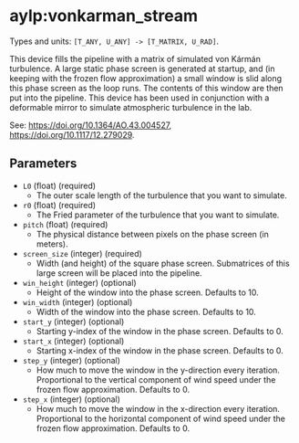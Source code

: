 aylp:vonkarman_stream
=====================

Types and units: `[T_ANY, U_ANY] -> [T_MATRIX, U_RAD]`.

This device fills the pipeline with a matrix of simulated von Kármán
turbulence. A large static phase screen is generated at startup, and (in
keeping with the frozen flow approximation) a small window is slid along this
phase screen as the loop runs. The contents of this window are then put into
the pipeline. This device has been used in conjunction with a deformable
mirror to simulate atmospheric turbulence in the lab.

See: <https://doi.org/10.1364/AO.43.004527>,
<https://doi.org/10.1117/12.279029>.

Parameters
----------

- `L0` (float) (required)
  - The outer scale length of the turbulence that you want to simulate.
- `r0` (float) (required)
  - The Fried parameter of the turbulence that you want to simulate.
- `pitch` (float) (required)
  - The physical distance between pixels on the phase screen (in meters).
- `screen_size` (integer) (required)
  - Width (and height) of the square phase screen. Submatrices of this large
    screen will be placed into the pipeline.
- `win_height` (integer) (optional)
  - Height of the window into the phase screen. Defaults to 10.
- `win_width` (integer) (optional)
  - Width of the window into the phase screen. Defaults to 10.
- `start_y` (integer) (optional)
  - Starting y-index of the window in the phase screen. Defaults to 0.
- `start_x` (integer) (optional)
  - Starting x-index of the window in the phase screen. Defaults to 0.
- `step_y` (integer) (optional)
  - How much to move the window in the y-direction every iteration. Proportional
    to the vertical component of wind speed under the frozen flow approximation.
    Defaults to 0.
- `step_x` (integer) (optional)
  - How much to move the window in the x-direction every iteration. Proportional
    to the horizontal component of wind speed under the frozen flow
    approximation. Defaults to 0.

